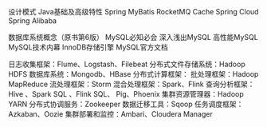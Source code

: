 设计模式
Java基础及高级特性
Spring
MyBatis
RocketMQ
Cache
Spring Cloud
Spring Alibaba

数据库系统概念（原书第6版）
MySQL必知必会
深入浅出MySQL
高性能MySQL
MySQL技术内幕 InnoDB存储引擎
MySQL官方文档

日志收集框架：Flume、Logstash、Filebeat
分布式文件存储系统：Hadoop HDFS
数据库系统：Mongodb、HBase
分布式计算框架：
批处理框架：Hadoop MapReduce
流处理框架：Storm
混合处理框架：Spark、Flink
查询分析框架：Hive 、Spark SQL 、Flink SQL、 Pig、Phoenix
集群资源管理器：Hadoop YARN
分布式协调服务：Zookeeper
数据迁移工具：Sqoop
任务调度框架：Azkaban、Oozie
集群部署和监控：Ambari、Cloudera Manager

